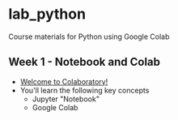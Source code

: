 # lab_python
Course materials for Python using Google Colab


## Week 1 - Notebook and Colab
* [Welcome to Colaboratory!](https://colab.research.google.com/notebooks/welcome.ipynb)
* You'll learn the following key concepts
  * Jupyter "Notebook"
  * Google Colab
  


